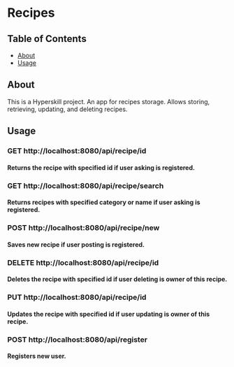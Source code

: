 # Recipes

## Table of Contents

- [About](#about)
- [Usage](#usage)

## About <a name = "about"></a>

This is a Hyperskill project.
An app for recipes storage. Allows storing, retrieving, updating, and deleting recipes.

## Usage <a name = "usage"></a>

### GET http://localhost:8080/api/recipe/id

<h4>Returns the recipe with specified id if user asking is registered.</h4>

### GET http://localhost:8080/api/recipe/search

<h4>Returns recipes with specified category or name if user asking is registered.</h4>

### POST http://localhost:8080/api/recipe/new

<h4>Saves new recipe if user posting is registered.</h4>

### DELETE http://localhost:8080/api/recipe/id

<h4>Deletes the recipe with specified id if user deleting is owner of this recipe.</h4>

### PUT http://localhost:8080/api/recipe/id

<h4>Updates the recipe with specified id if user updating is owner of this recipe.</h4>

### POST http://localhost:8080/api/register

<h4>Registers new user.</h4>
